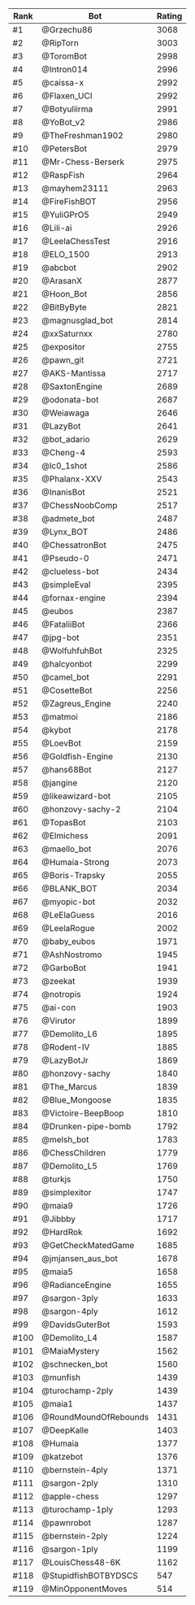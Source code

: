 Rank|Bot|Rating
---|---|---
#1|@Grzechu86|3068
#2|@RipTorn|3003
#3|@ToromBot|2998
#4|@Intron014|2996
#5|@caissa-x|2992
#6|@Flaxen_UCI|2992
#7|@Botyuliirma|2991
#8|@YoBot_v2|2986
#9|@TheFreshman1902|2980
#10|@PetersBot|2979
#11|@Mr-Chess-Berserk|2975
#12|@RaspFish|2964
#13|@mayhem23111|2963
#14|@FireFishBOT|2956
#15|@YuliGPrO5|2949
#16|@Lili-ai|2926
#17|@LeelaChessTest|2916
#18|@ELO_1500|2913
#19|@abcbot|2902
#20|@ArasanX|2877
#21|@Hoon_Bot|2856
#22|@BitByByte|2821
#23|@magnusglad_bot|2814
#24|@xxSaturnxx|2780
#25|@expositor|2755
#26|@pawn_git|2721
#27|@AKS-Mantissa|2717
#28|@SaxtonEngine|2689
#29|@odonata-bot|2687
#30|@Weiawaga|2646
#31|@LazyBot|2641
#32|@bot_adario|2629
#33|@Cheng-4|2593
#34|@lc0_1shot|2586
#35|@Phalanx-XXV|2543
#36|@InanisBot|2521
#37|@ChessNoobComp|2517
#38|@admete_bot|2487
#39|@Lynx_BOT|2486
#40|@ChessatronBot|2475
#41|@Pseudo-0|2471
#42|@clueless-bot|2434
#43|@simpleEval|2395
#44|@fornax-engine|2394
#45|@eubos|2387
#46|@FataliiBot|2366
#47|@jpg-bot|2351
#48|@WolfuhfuhBot|2325
#49|@halcyonbot|2299
#50|@camel_bot|2291
#51|@CosetteBot|2256
#52|@Zagreus_Engine|2240
#53|@matmoi|2186
#54|@kybot|2178
#55|@LoevBot|2159
#56|@Goldfish-Engine|2130
#57|@hans68Bot|2127
#58|@jangine|2120
#59|@likeawizard-bot|2105
#60|@honzovy-sachy-2|2104
#61|@TopasBot|2103
#62|@Elmichess|2091
#63|@maello_bot|2076
#64|@Humaia-Strong|2073
#65|@Boris-Trapsky|2055
#66|@BLANK_BOT|2034
#67|@myopic-bot|2032
#68|@LeElaGuess|2016
#69|@LeelaRogue|2002
#70|@baby_eubos|1971
#71|@AshNostromo|1945
#72|@GarboBot|1941
#73|@zeekat|1939
#74|@notropis|1924
#75|@ai-con|1903
#76|@Virutor|1899
#77|@Demolito_L6|1895
#78|@Rodent-IV|1885
#79|@LazyBotJr|1869
#80|@honzovy-sachy|1840
#81|@The_Marcus|1839
#82|@Blue_Mongoose|1835
#83|@Victoire-BeepBoop|1810
#84|@Drunken-pipe-bomb|1792
#85|@melsh_bot|1783
#86|@ChessChildren|1779
#87|@Demolito_L5|1769
#88|@turkjs|1750
#89|@simplexitor|1747
#90|@maia9|1726
#91|@Jibbby|1717
#92|@HardRok|1692
#93|@GetCheckMatedGame|1685
#94|@jmjansen_aus_bot|1678
#95|@maia5|1658
#96|@RadianceEngine|1655
#97|@sargon-3ply|1633
#98|@sargon-4ply|1612
#99|@DavidsGuterBot|1593
#100|@Demolito_L4|1587
#101|@MaiaMystery|1562
#102|@schnecken_bot|1560
#103|@munfish|1439
#104|@turochamp-2ply|1439
#105|@maia1|1437
#106|@RoundMoundOfRebounds|1431
#107|@DeepKalle|1403
#108|@Humaia|1377
#109|@katzebot|1376
#110|@bernstein-4ply|1371
#111|@sargon-2ply|1310
#112|@apple-chess|1297
#113|@turochamp-1ply|1293
#114|@pawnrobot|1287
#115|@bernstein-2ply|1224
#116|@sargon-1ply|1199
#117|@LouisChess48-6K|1162
#118|@StupidfishBOTBYDSCS|547
#119|@MinOpponentMoves|514
